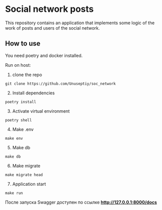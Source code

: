# Social network posts

This repository contains an application that implements some logic of the work of posts and users of the social network.

## How to use
You need poetry and docker installed.

Run on host:
1) clone the repo
```commandline
git clone https://github.com/Unuseptiy/soc_network
```
2) Install dependencies
```commandline
poetry install
```
3) Activate virtual environment
```commandline
poetry shell
```
4) Make .env
```commandline
make env
```
5) Make db
```commandline
make db
```
6) Make migrate
```commandline
make migrate head
```
7) Application start
```commandline
make run
```

После запуска Swagger доступен по ссылке
**http://127.0.0.1:8000/docs**
